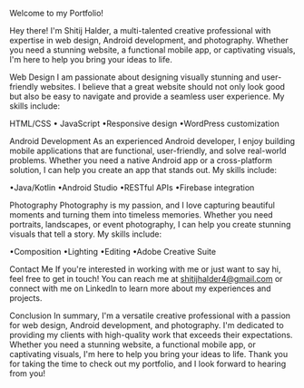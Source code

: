 Welcome to my Portfolio!

Hey there! I'm Shitij Halder, a multi-talented creative professional with expertise in web design, Android development, and photography. Whether you need a stunning website, a functional mobile app, or captivating visuals, I'm here to help you bring your ideas to life.

Web Design
I am passionate about designing visually stunning and user-friendly websites. I believe that a great website should not only look good but also be easy to navigate and provide a seamless user experience. My skills include:

HTML/CSS
 • JavaScript
 •Responsive design
 •WordPress customization

Android Development
As an experienced Android developer, I enjoy building mobile applications that are functional, user-friendly, and solve real-world problems. Whether you need a native Android app or a cross-platform solution, I can help you create an app that stands out. My skills include:

 •Java/Kotlin
 •Android Studio
 •RESTful APIs
 •Firebase integration

Photography
Photography is my passion, and I love capturing beautiful moments and turning them into timeless memories. Whether you need portraits, landscapes, or event photography, I can help you create stunning visuals that tell a story. My skills include:

 •Composition
 •Lighting
 •Editing
 •Adobe Creative Suite

Contact Me
If you're interested in working with me or just want to say hi, feel free to get in touch! You can reach me at shitijhalder4@gmail.com or connect with me on LinkedIn to learn more about my experiences and projects.

Conclusion
In summary, I'm a versatile creative professional with a passion for web design, Android development, and photography. I'm dedicated to providing my clients with high-quality work that exceeds their expectations. Whether you need a stunning website, a functional mobile app, or captivating visuals, I'm here to help you bring your ideas to life. Thank you for taking the time to check out my portfolio, and I look forward to hearing from you!